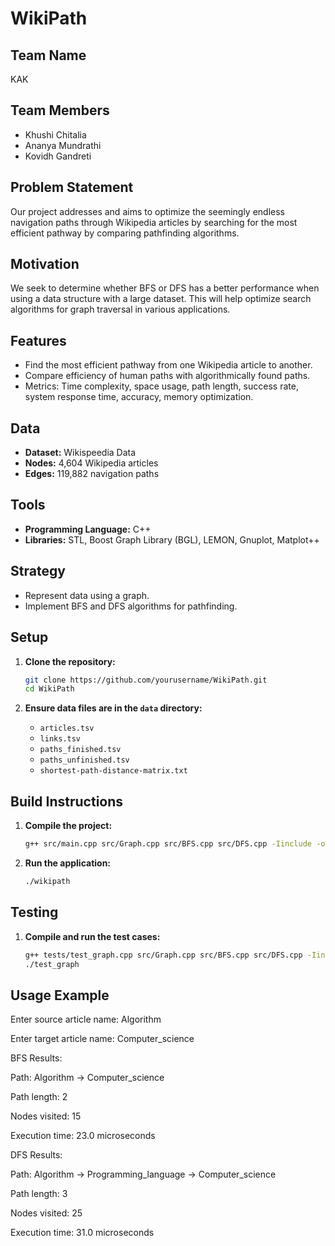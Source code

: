 # WikiPath

## Team Name
KAK

## Team Members
- Khushi Chitalia
- Ananya Mundrathi
- Kovidh Gandreti

## Problem Statement
Our project addresses and aims to optimize the seemingly endless navigation paths through Wikipedia articles by searching for the most efficient pathway by comparing pathfinding algorithms.

## Motivation
We seek to determine whether BFS or DFS has a better performance when using a data structure with a large dataset. This will help optimize search algorithms for graph traversal in various applications.

## Features
- Find the most efficient pathway from one Wikipedia article to another.
- Compare efficiency of human paths with algorithmically found paths.
- Metrics: Time complexity, space usage, path length, success rate, system response time, accuracy, memory optimization.

## Data
- **Dataset:** Wikispeedia Data
- **Nodes:** 4,604 Wikipedia articles
- **Edges:** 119,882 navigation paths

## Tools
- **Programming Language:** C++
- **Libraries:** STL, Boost Graph Library (BGL), LEMON, Gnuplot, Matplot++

## Strategy
- Represent data using a graph.
- Implement BFS and DFS algorithms for pathfinding.

## Setup
1. **Clone the repository:**
   ```bash
   git clone https://github.com/yourusername/WikiPath.git
   cd WikiPath
   ```

2. **Ensure data files are in the `data` directory:**
   - `articles.tsv`
   - `links.tsv`
   - `paths_finished.tsv`
   - `paths_unfinished.tsv`
   - `shortest-path-distance-matrix.txt`

## Build Instructions
1. **Compile the project:**
   ```bash
   g++ src/main.cpp src/Graph.cpp src/BFS.cpp src/DFS.cpp -Iinclude -o wikipath -lboost_graph
   ```

2. **Run the application:**
   ```bash
   ./wikipath
   ```

## Testing
1. **Compile and run the test cases:**
   ```bash
   g++ tests/test_graph.cpp src/Graph.cpp src/BFS.cpp src/DFS.cpp -Iinclude -o test_graph -lboost_graph
   ./test_graph
   ```

## Usage Example
Enter source article name: Algorithm

Enter target article name: Computer_science

BFS Results:

Path: Algorithm -> Computer_science

Path length: 2

Nodes visited: 15

Execution time: 23.0 microseconds

DFS Results:

Path: Algorithm -> Programming_language -> Computer_science

Path length: 3

Nodes visited: 25

Execution time: 31.0 microseconds
